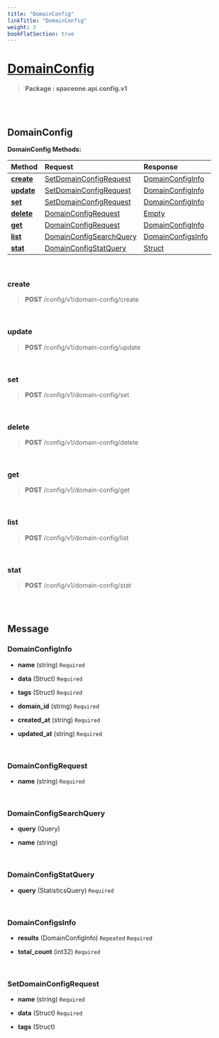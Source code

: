 ```yaml
---
title: "DomainConfig"
linkTitle: "DomainConfig"
weight: 3
bookFlatSection: true
---
```

# [DomainConfig](#DomainConfig)



>  **Package : spaceone.api.config.v1**

<br>
<br>

## DomainConfig





**DomainConfig Methods:**


| Method | Request | Response |
| :----- | :-------- | :-------- |
| [**create**](./DomainConfig#create) | [SetDomainConfigRequest](DomainConfig#setdomainconfigrequest) | [DomainConfigInfo](DomainConfig#domainconfiginfo) |
| [**update**](./DomainConfig#update) | [SetDomainConfigRequest](DomainConfig#setdomainconfigrequest) | [DomainConfigInfo](DomainConfig#domainconfiginfo) |
| [**set**](./DomainConfig#set) | [SetDomainConfigRequest](DomainConfig#setdomainconfigrequest) | [DomainConfigInfo](DomainConfig#domainconfiginfo) |
| [**delete**](./DomainConfig#delete) | [DomainConfigRequest](DomainConfig#domainconfigrequest) | [Empty](DomainConfig#empty) |
| [**get**](./DomainConfig#get) | [DomainConfigRequest](DomainConfig#domainconfigrequest) | [DomainConfigInfo](DomainConfig#domainconfiginfo) |
| [**list**](./DomainConfig#list) | [DomainConfigSearchQuery](DomainConfig#domainconfigsearchquery) | [DomainConfigsInfo](DomainConfig#domainconfigsinfo) |
| [**stat**](./DomainConfig#stat) | [DomainConfigStatQuery](DomainConfig#domainconfigstatquery) | [Struct](DomainConfig#struct) |



    
<br>

### create





> **POST** /config/v1/domain-config/create
>






    
<br>

### update





> **POST** /config/v1/domain-config/update
>






    
<br>

### set





> **POST** /config/v1/domain-config/set
>






    
<br>

### delete





> **POST** /config/v1/domain-config/delete
>






    
<br>

### get





> **POST** /config/v1/domain-config/get
>






    
<br>

### list





> **POST** /config/v1/domain-config/list
>






    
<br>

### stat





> **POST** /config/v1/domain-config/stat
>






    


<br>
<br>

## Message



### DomainConfigInfo
* **name** (string)   `Required` 

    
* **data** (Struct)   `Required` 

    
* **tags** (Struct)   `Required` 

    
* **domain_id** (string)   `Required` 

    
* **created_at** (string)   `Required` 

    
* **updated_at** (string)   `Required` 

    <br>

### DomainConfigRequest
* **name** (string)   `Required` 

    <br>

### DomainConfigSearchQuery
* **query** (Query)  

    
* **name** (string)  

    <br>

### DomainConfigStatQuery
* **query** (StatisticsQuery)   `Required` 

    <br>

### DomainConfigsInfo
* **results** (DomainConfigInfo)  `Repeated`    `Required` 

    
* **total_count** (int32)   `Required` 

    <br>

### SetDomainConfigRequest
* **name** (string)   `Required` 

    
* **data** (Struct)   `Required` 

    
* **tags** (Struct)  

    <br>
